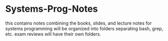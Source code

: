 # Systems-Prog-Notes
this contains notes combining the books, slides, and lecture notes for systems programming
will be organized into folders separating bash, grep, etc. exam reviews will have their own folders.
